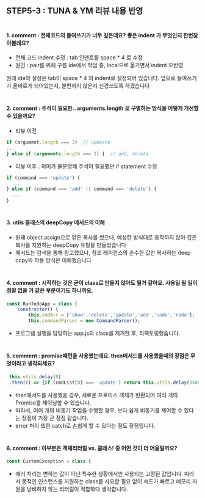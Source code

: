 ## STEP5-3 : TUNA & YM 리뷰 내용 반영  

#
#### 1. comment : 전체코드의 들여쓰기가 너무 깊은데요? 좋은 indent 가 무엇인지 한번찾아볼래요?

- 전체 코드 indent 수정 : tab 인덴트를 space * 4 로 수정
- 원인 : pair를 위해 구름 ide에서 작업 중, local으로 옮기면서 indent 오반영

원래 ide의 설정은 tab이 space * 4 의 indent로 설정되어 있습니다.
앞으로 들여쓰기가 올바르게 되어있는지, 불편하지 않은지 신경쓰도록 하겠습니다  

#

#### 2. comment : 주석이 필요한.. arguments.length 로 구별하는 방식을 어떻게 개선할 수 있을까요?

- 리뷰 이전  
```javascript
if (argument.length === 3)  // updaste
...
} else if (arguments.length === 2) {  // add, delete
```

- 리뷰 이후 : 의미가 불분명해 주석이 필요했던 if statement 수정  

```javascript
if (command === 'update') { 
  ...	
} else if (command === 'add' || command === 'delete') {  
  ...
}
```  

#
  
#### 3. utils 클래스의 deepCopy 메서드의 이해

- 원래 object.assign으로 얕은 복사를 썼으나, 예상한 방식대로 동작하지 않아 깊은 복사를 지원하는 deepCopy 유틸을 만들었습니다
- 메서드는 검색을 통해 참고했으나, 참조 레퍼런스의 순수한 값만 복사하는 deep copy의 작동 방식은 이해했습니다  

#

#### 4. comment : 시작하는 것은 굳이 class로 만들지 않아도 될거 같아요. 사용일 될 일이 정말 없을 거 같은 부분이기도 하니까요.

```javascript
const RunTodoApp = class {
	constructor() {
		this.cmdArr = ['show','delete','update','add','undo','redo'];
		this.commandParser = new CommandParser();
```

- 프로그램 실행을 담당하는 app.js의 class를 제거한 후, 리팩토링했습니다.  

# 

#### 5. comment : promise패턴을 사용했는데요. then메서드를 사용했을때의 장점은 무엇이라고 생각되세요?

```javascript
 this.utils.delay(0)
 .then(() => {if (cmdList[0] === 'update') return this.utils.delay(3500);})
```

- then메서드를 사용했을 경우, 새로운 프로미스 객체가 반환되어 여러 개의 Promise를 체이닝할 수 있습니다.
- 따라서, 여러 개의 비동기 작업을 수행할 경우, 보다 쉽게 비동기를 제어할 수 있다는 장점이 가장 큰 장점 같습니다.
- error 처리 또한 catch로 손쉽게 할 수 있다는 점도 장점입니다.

#

#### 6. comment : 이부분은 객체리터럴 vs. 클래스! 중 어떤 것이 더 어울릴까요?
```javascript
const CustomException = class {
```
- 에러 처리는 변하는 값이 아닌 특수한 상황에서만 사용되는 고정된 값입니다. 따라서 동적인 인스턴스를 지원하는 class를 사요할 필요 없이
속도가 빠르고 메모리 자원을 낭비하지 않는 리터럴이 적합하다 생각합니다.